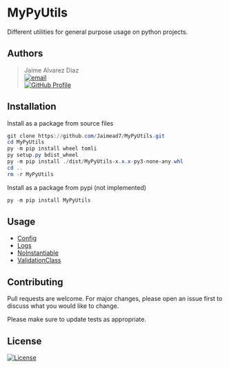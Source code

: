 # MyPyUtils

Different utilities for general purpose usage on python projects.  

## Authors
> Jaime Alvarez Diaz  
> [![email](https://img.shields.io/static/v1.svg?label=Gmail&message=alvarez.diaz.jaime1@gmail.com&logo=gmail&color=08851b&logoColor=white&colorA=c71610)](mailto:alvarez.diaz.jaime1@gmail.com)  
[![GitHub Profile](https://img.shields.io/static/v1.svg?label=GitHub&message=Jaimead7&logo=github&color=2dba4e&colorA=2b3137)](https://github.com/Jaimead7)  

## Installation
Install as a package from source files
```powershell
git clone https://github.com/Jaimead7/MyPyUtils.git
cd MyPyUtils
py -m pip install wheel tomli
py setup.py bdist_wheel
py -m pip install ./dist/MyPyUtils-x.x.x-py3-none-any.whl
cd ..
rm -r MyPyUtils
```

Install as a package from pypi (not implemented)
```powershell
py -m pip install MyPyUtils
```

## Usage
- [Config](docs/config.md)
- [Logs](docs/logs.md)
- [NoInstantiable](docs/noInstantiable.md)
- [ValidationClass](docs/validationClass.md)

## Contributing
Pull requests are welcome. For major changes, please open an issue first
to discuss what you would like to change.

Please make sure to update tests as appropriate.

## License
[![License](https://img.shields.io/badge/MIT-2b3137)](LICENSE)  